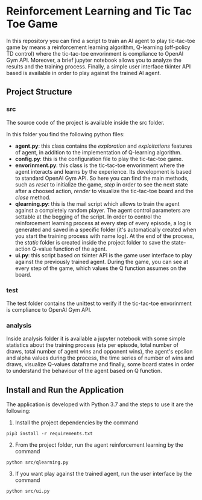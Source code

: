 # Reinforcement Learning and Tic Tac Toe Game

In this repository you can find a script to train an AI agent to play tic-tac-toe game by means a reinforcement learning algorithm, Q-learning (off-policy TD control) where the tic-tac-toe envorinment is compliance to OpenAI Gym API. Moreover, a brief jupyter notebook allows you to analyze the results and the training process. Finally, a simple user interface tkinter API based is available in order to play against the trained AI agent.

## Project Structure

### src

The source code of the project is available inside the src folder.

In this folder you find the following python files:
- **agent.py**: this class contains the *exploration* and *exploitations* features of agent, in addition to the implementation of Q-learning algorithm.
- **config.py**: this is the configuration file to play the tic-tac-toe game.
- **envorinment.py**: this class is the tic-tac-toe envorinment where the agent interacts and learns by the experience. Its development is based to standard OpenAI Gym API. So here you can find the main methods, such as *reset* to initialize the game, *step* in order to see the next state after a choosed action, *render* to visualize the tic-tac-toe board and the *close* method.
- **qlearning.py**: this is the mail script which allows to train the agent against a completely random player. The agent control parameters are settable at the begging of the script. In order to control the reinforcement learning process at every step of every episode, a log is generated and saved in a specific folder (it's automatically created when you start the training process with name log). At the end of the process, the *static* folder is created inside the project folder to save the state-action Q-value function of the agent.
- **ui.py**: this script based on tkinter API is the game user interface to play against the previously trained agent. During the game, you can see at every step of the game, which values the Q function assumes on the board. 

### test

The test folder contains the unittest to verify if the tic-tac-toe envorinment is compliance to OpenAI Gym API.

### analysis

Inside analysis folder it is available a jupyter notebook with some simple statistics about the training process (eta per episode, total number of draws, total number of agent wins and opponent wins), the agent's epsilon and alpha values during the process, the time series of number of wins and draws, visualize Q-values dataframe and finally, some board states in order to understand the behaviour of the agent based on Q function.

## Install and Run the Application

The application is developed with Python 3.7 and the steps to use it are the following:

1. Install the project dependencies by the command
```
pip3 install -r requirements.txt
```

2. From the project folder, run the agent reinforcement learning by the command
```
python src/qlearning.py 
```

3. If you want play against the trained agent, run the user interface by the command
```
python src/ui.py 
```
